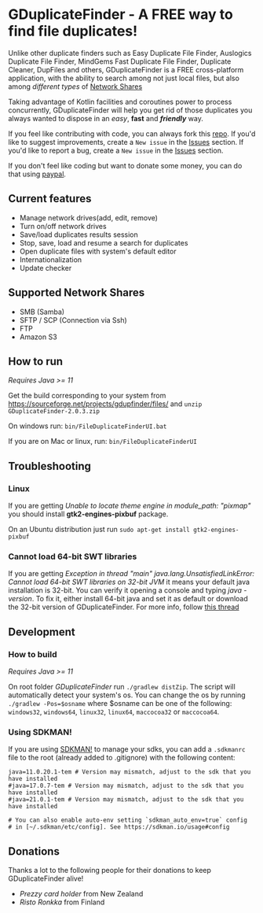 # GDuplicateFinder - A **FREE** way to find file duplicates!

Unlike other duplicate finders such as Easy Duplicate File Finder,
Auslogics Duplicate File Finder, MindGems Fast Duplicate File Finder,
Duplicate Cleaner, DupFiles and others, GDuplicateFinder is a FREE cross-platform
application, with the ability to search among not just local files, but also among
_different types_ of [Network Shares](#supported-network-shares)

Taking advantage of Kotlin facilities and coroutines power to process concurrently,
GDuplicateFinder will help you get rid of those duplicates you always
wanted to dispose in an _easy_, __fast__ and ___friendly___ way.

If you feel like contributing with code, you can always fork this [repo](https://github.com/guicamest/GDuplicate-Finder).
If you'd like to suggest improvements, create a `New issue` in the [Issues](https://github.com/guicamest/GDuplicate-Finder/issues) section.
If you'd like to report a bug, create a `New issue` in the [Issues](https://github.com/guicamest/GDuplicate-Finder/issues) section.

If you don't feel like coding but want to donate some money, you can do that using [paypal](https://www.paypal.com/cgi-bin/webscr?cmd=_s-xclick&hosted_button_id=fezuqqg9t6j6y).

## Current features

- Manage network drives(add, edit, remove)
- Turn on/off network drives
- Save/load duplicates results session
- Stop, save, load and resume a search for duplicates
- Open duplicate files with system's default editor
- Internationalization
- Update checker

## Supported Network Shares

- SMB (Samba)
- SFTP / SCP (Connection via Ssh)
- FTP
- Amazon S3

## How to run

_Requires Java >= 11_

Get the build corresponding to your system from https://sourceforge.net/projects/gdupfinder/files/
and `unzip GDuplicateFinder-2.0.3.zip`

On windows run: `bin/FileDuplicateFinderUI.bat`

If you are on Mac or linux, run: `bin/FileDuplicateFinderUI`

## Troubleshooting

### Linux

If you are getting *Unable to locate theme engine in module_path: "pixmap"*
you should install **gtk2-engines-pixbuf** package.

On an Ubuntu distribution just run `sudo apt-get install gtk2-engines-pixbuf`

### Cannot load 64-bit SWT libraries

If you are getting *Exception in thread "main" java.lang.UnsatisfiedLinkError: Cannot load 64-bit SWT libraries on 32-bit JVM*
it means your default java installation is 32-bit. You can verify it opening a console and typing *java -version*.
To fix it, either install 64-bit java and set it as default or download the 32-bit version of GDuplicateFinder.
For more info, follow [this thread](http://sourceforge.net/p/gdupfinder/discussion/general/thread/a1a82607/)

## Development

### How to build

_Requires Java >= 11_

On root folder *GDuplicateFinder* run `./gradlew distZip`.
The script will automatically detect your system's os.
You can change the os by running `./gradlew -Pos=$osname`
where $osname can be one of the following:
`windows32`, `windows64`, `linux32`, `linux64`, `maccocoa32` or `maccocoa64`.

### Using SDKMAN!

If you are using [SDKMAN!](https://sdkman.io/) to manage your sdks, you can add a `.sdkmanrc` file to the root
(already added to .gitignore) with the following content:
```properties
java=11.0.20.1-tem # Version may mismatch, adjust to the sdk that you have installed
#java=17.0.7-tem # Version may mismatch, adjust to the sdk that you have installed
#java=21.0.1-tem # Version may mismatch, adjust to the sdk that you have installed

# You can also enable auto-env setting `sdkman_auto_env=true` config
# in [~/.sdkman/etc/config]. See https://sdkman.io/usage#config
```

## Donations

Thanks a lot to the following people for their donations to keep GDuplicateFinder alive!
- *Prezzy card holder* from New Zealand
- *Risto Ronkka* from Finland

